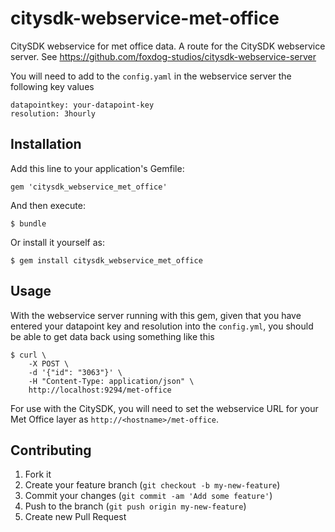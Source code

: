 citysdk-webservice-met-office
=============================

CitySDK webservice for met office data. A route for the CitySDK webservice
server. See https://github.com/foxdog-studios/citysdk-webservice-server

You will need to add to the `config.yaml` in the webservice server the following
key values

    datapointkey: your-datapoint-key
    resolution: 3hourly


## Installation

Add this line to your application's Gemfile:

    gem 'citysdk_webservice_met_office'

And then execute:

    $ bundle

Or install it yourself as:

    $ gem install citysdk_webservice_met_office

## Usage

With the webservice server running with this gem, given that you have entered
your datapoint key and resolution into the `config.yml`, you should be able to
get data back using something like this

    $ curl \
        -X POST \
        -d '{"id": "3063"}' \
        -H "Content-Type: application/json" \
        http://localhost:9294/met-office

For use with the CitySDK, you will need to set the webservice URL for your
Met Office layer as `http://<hostname>/met-office`.


## Contributing

1. Fork it
2. Create your feature branch (`git checkout -b my-new-feature`)
3. Commit your changes (`git commit -am 'Add some feature'`)
4. Push to the branch (`git push origin my-new-feature`)
5. Create new Pull Request
